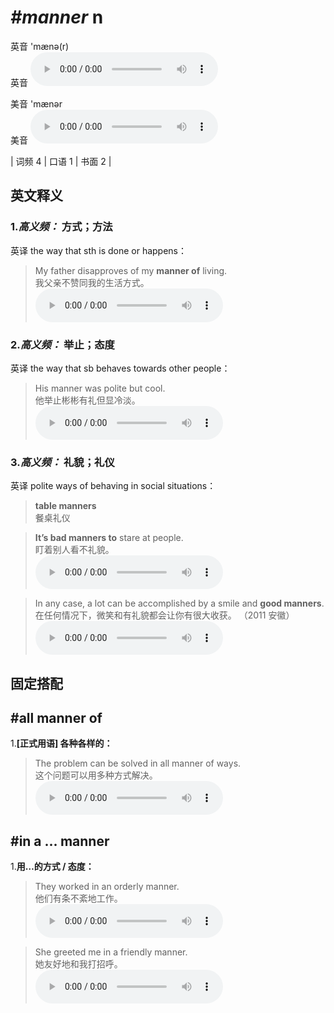 # ***\#manner*** n
英音 'mænə(r)  
英音
<audio src="./media/manner-B.aac" controls="controls"></audio>

美音 'mænər  
美音
<audio src="./media/manner.aac" controls="controls"></audio>



| 词频 4 | 口语 1 | 书面 2 |  

英文释义
---
### 1.*高义频：* **方式；方法**  
英译 the way that sth is done or happens：

 > My father disapproves of my **manner of** living.  
 > 我父亲不赞同我的生活方式。    
<audio src="./media/manner-1.aac" controls="controls"></audio>

### 2.*高义频：* **举止；态度**  
英译 the way that sb behaves towards other people：

 > His manner was polite but cool.   
 > 他举止彬彬有礼但显冷淡。    
<audio src="./media/manner-2.aac" controls="controls"></audio>

### 3.*高义频：* **礼貌；礼仪**  
英译 polite ways of behaving in social situations：

 > **table manners**   
 > 餐桌礼仪    

 > **It’s bad manners to** stare at people.  
 > 盯着别人看不礼貌。    
<audio src="./media/manner-3.aac" controls="controls"></audio>

 > In any case, a lot can be accomplished by a smile and **good manners**.   
 > 在任何情况下，微笑和有礼貌都会让你有很大收获。  （2011 安徽）  
<audio src="./media/manner-4.aac" controls="controls"></audio>


固定搭配
---
## \#all manner of 
1.**[正式用语] 各种各样的：**  

 > The problem can be solved in all manner of ways.   
 > 这个问题可以用多种方式解决。    
<audio src="./media/manner-5.aac" controls="controls"></audio>

## \#in a ... manner 
1.**用…的方式 / 态度：**  

 > They worked in an orderly manner.   
 > 他们有条不紊地工作。    
<audio src="./media/manner-6.aac" controls="controls"></audio>

 > She greeted me in a friendly manner.   
 > 她友好地和我打招呼。    
<audio src="./media/manner-7.aac" controls="controls"></audio>


